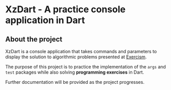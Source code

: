 # XzDart - A practice console application in Dart

## About the project

XzDart is a console application that takes commands and parameters to display the solution to algorithmic problems presented at [Exercism](https://exercism.org/tracks/dart/exercises).

The purpose of this project is to practice the implementation of the `args` and `test` packages while also solving **programming exercises** in Dart.

Further documentation will be provided as the project progresses.
